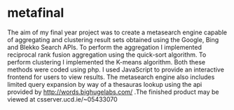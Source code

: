 metafinal
=========

The aim of my final year project was to create a metasearch engine capable of aggregating and clustering result sets 
obtained using the Google, Bing and Blekko Search APIs. To perform the aggregation I implemented reciprocal rank fusion 
aggregation using the quick-sort algorithm. To perform clustering I implemented the K-means algorithm. Both these 
methods were coded using php. I used JavaScript to provide an interactive frontend for users to view results. 
The metasearch engine also includes limited query expansion by way of a thesauras lookup using the api provided 
by http://words.bighugelabs.com/ .The finished product may be viewed at csserver.ucd.ie/~05433070
